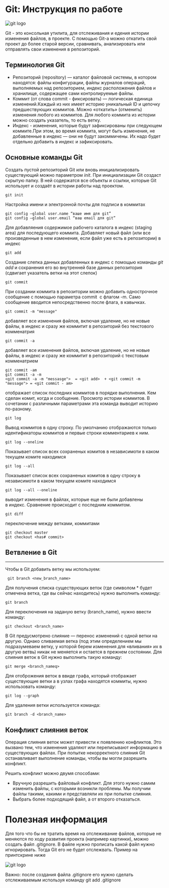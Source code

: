 # **Git: Инструкция по работе**

![git logo](git.jpg)

Git - это консольная утилита, для отслеживания и едения истории изменения файлов, в  проекте. С помощью Git-a можно откатить свой проект до более старой версии, cравнивать, анализировать или отправлять свои изменения в репозиторий.

## Терминология Git
* Репозиторий (repository) — каталог файловой системы, в котором находятся: файлы конфигурации, файлы журналов операций, выполняемых над репозиторием, индекс расположения файлов и хранилище, содержащее сами контролируемые файлы.
* Коммит (от слова commit - фиксировать) — логическая единица изменений.Каждый из них имеет историю уникальный ID и цепочку предшествующих коммитов. Можно «откатить» (отменить) изменения любого из коммитов. Для любого коммита из истории можно создать указатель, то есть ветку.
* Индекс - изменения, которые будут зафиксированы при следующем коммите.При этом, во время коммита, могут быть изменения, не добавленные в индекс — они не будут закоммичены. Их надо будет отдельно добавить в индекс и зафиксировать. 

## Основные команды Git

Создать пустой репозиторий Git или вновь инициализировать существующий можно параметром *init*. При инициализации Git создаст скрытую папку. В ней содержатся все объекты и ссылки, которые Git использует и создаёт в истории работы над проектом. 

    git init

Настройка имени и электронной почты для подписи в коммитах

    git config –global user.name “ваше имя для git”
    git config –global user.email “ваш email для git”

Для добавляения содержимое рабочего каталога в индекс (staging area) для последующего коммита. Добавляет новый файл (или все произведенные в нем изменения, если файл уже есть в репозитории) в индекс

    git add

Создание слепка данных добавленных в индекс с помощью команды *git add* и сохранения его во внутренней базе данных репозитория (сдвигает указатель ветки на этот слепок)

    git commit

При создании коммита в репозитории можно добавить однострочное сообщение с помощью параметра commit  с флагом -m. Само сообщение вводится непосредственно после флага, в кавычках.

    git commit -m "message"

добавляет все изменения файлов, включая удаление, но не новые файлы, в индекс и сразу же коммитит в репозиторий без текстового комменатрия

    git commit -a

добавляет все изменения файлов, включая удаление, но не новые файлы, в индекс и сразу же коммитит в репозиторий c текстовым комменатрием

    git commit -am
    git commit -a -m
    <git commit -a -m "messasge">  = <git add>  + <git commit -m "message"> = <git commit - am>

отображает список последних коммитов в порядке выполнения. Кем сделан комит, когда и сообщение. Просмотр истории коммитов. В сочетании с различными параметрами эта команда выводит историю по-разному.

    git log

Вывод коммитов в одну строку. По умолчанию отображаются только идентификаторы коммитов и первые строки комментариев к ним.

    git log --oneline

Показывает список всех сохраненых комитов в независимоти в каком текущем комите находимся 

    git log --all

Показывает список всех сохраненых комитов в одну строку в независимоти в каком текущем комите находимся 

    git log --all --oneline

выводит изменения в файлах, которые еще не были добавлены в индекс. Сравнение происходит с последним коммитом. 

    git diff

переключение между ветками, коммитами

    git checkout master
    git checkout <has# commit>

## Ветвление в Git
***

Чтобы в Git добавить ветку мы используем:

     git branch <new_branch_name>

Для получения списка существующих веток (где символом * будет отмечена ветка, где вы сейчас находитесь) нужно выполнить команду:

    git branch

Для переключения на заданую ветку (branch_name), нужно ввести команду:

    git checkout <branch_name>


В Git предусмотрено слияние — перенос изменений с одной ветки на другую. Однако сливаемая ветка (под этим определением мы подразумеваем ветку, у которой берем изменения для «вливания» их в другую ветвь) никак не меняется и остается в прежнем состоянии. Для слияния веток в Git нужно выполнить такую команду:

    git merge <branch_nameq>

Для отоброжения веток в ввиде графа, который отображает существующие ветки а в узлах графа находятся коммиты, нужно использовать команду:

    git log --graph

Для удаления ветки используется команда:

    git branch -d <branch_name>

## Конфликт слияния веток

Операция слияния веток может привести к появлению конфликтов. Это вызвано тем, что изменения удаляют или переписывают информацию в существующих файлах. При попытке некорректного слияния Git останавливает выполнение команды, чтобы вы могли разрешить конфликт.

Решить конфликт можно двумя способами:

* Вручную разрешить файловый конфликт. Для этого нужно самим изменить файлы, с которыми возникли проблемы. Мы получим файлы такими, какими и представляли их при попытке слияния.
* Выбрать более подходящий файл, а от второго отказаться.

# Полезная информация

Для того что бы не тратить время на отслеживание файлов, которые не меняются по ходу развития проекта (например картинки), можно создать файл .gitignore. В файле нужно прописать какой файл нужно игнорировать. Тогда Git его не будет отслежвать. Пример на принтскрине ниже 

![git logo](gitignore_screen.jpg)

Важно: после создания файла .gitignore его нужно сделать отслеживаемым используя команду git add .gitignore